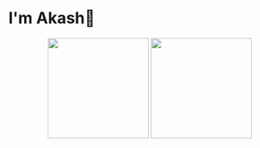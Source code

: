 # I'm Akash👋
<p align="center">
 <img height="180em" src="https://github-readme-stats.vercel.app/api?username=akash-karve-dev&show_icons=true&layout=compact&theme=radical" align="center" /> 
 <img height="180em" src="https://github-readme-stats.vercel.app/api/top-langs/?username=akash-karve-dev&size_weight=0.5&count_weight=0.5&langs_count=8&layout=compact&theme=radical" align="center" />
</p>
